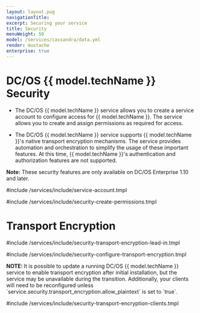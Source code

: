 ```yaml
---
layout: layout.pug
navigationTitle:
excerpt: Securing your service
title: Security
menuWeight: 50
model: /services/cassandra/data.yml
render: mustache
enterprise: true
---
```


# DC/OS {{ model.techName }} Security

- The DC/OS {{ model.techName }} service allows you to create a service account to configure access for {{ model.techName }}. The service allows you to create and assign permissions as required for access.  

- The DC/OS {{ model.techName }} service supports {{ model.techName }}'s native transport encryption mechanisms. The service provides automation and orchestration to simplify the usage of these important features. At this time, {{ model.techName }}'s authentication and authorization features are not supported.

**Note:** These security features are only available on DC/OS Enterprise 1.10 and later.


#include /services/include/service-account.tmpl

#include /services/include/security-create-permissions.tmpl

# <a name="transport_encryption"></a> Transport Encryption

#include /services/include/security-transport-encryption-lead-in.tmpl

#include /services/include/security-configure-transport-encryption.tmpl

<p class="message--note"><strong>NOTE: </strong>It is possible to update a running DC/OS {{ model.techName }} service to enable transport encryption after initial installation, but the service may be unavailable during the transition. Additionally, your clients will need to be reconfigured unless `service.security.transport_encryption.allow_plaintext` is set to `true`.</p>

#include /services/include/security-transport-encryption-clients.tmpl
